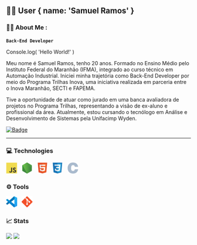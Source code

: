 ## 🧑‍🦰 User { name: 'Samuel Ramos' }

### 👨‍💻 About Me :

**`Back-End Developer`**

Console.log( 'Hello World!' )

Meu nome é Samuel Ramos, tenho 20 anos. Formado no Ensino Médio pelo Instituto Federal do Maranhão (IFMA), integrado ao curso técnico em Automação Industrial. Iniciei minha trajetória como Back-End Developer por meio do Programa Trilhas Inova, uma iniciativa realizada em parceria entre o Inova Maranhão, SECTI e FAPEMA.

Tive a oportunidade de atuar como jurado em uma banca avaliadora de projetos no Programa Trilhas, representando a visão de ex-aluno e profissional da área. Atualmente, estou cursando o tecnólogo em Análise e Desenvolvimento de Sistemas pela Unifacimp Wyden.

[![Badge](https://img.shields.io/badge/LinkedIn-0A66C2?style=for-the-badge&logo=linkedin&logoColor=white&labelColor=0A66C2)](https://www.linkedin.com/in/samrms/) 

---

### 💻 Technologies

<p>
  <img height="30" src="https://raw.githubusercontent.com/devicons/devicon/refs/heads/master/icons/javascript/javascript-original.svg" /> &nbsp
  <img height="30" src="https://raw.githubusercontent.com/devicons/devicon/refs/heads/master/icons/nodejs/nodejs-original.svg" /> &nbsp
  <img height="30" src="https://raw.githubusercontent.com/devicons/devicon/refs/heads/master/icons/html5/html5-original.svg" /> &nbsp
  <img height="30" src="https://raw.githubusercontent.com/devicons/devicon/refs/heads/master/icons/css3/css3-original.svg" /> &nbsp
  <img height="30" src="https://raw.githubusercontent.com/devicons/devicon/refs/heads/master/icons/c/c-original.svg" /> &nbsp
</p>

### ⚙️ Tools

<p>
  <img height="30" src="https://raw.githubusercontent.com/devicons/devicon/refs/heads/master/icons/vscode/vscode-original.svg" /> &nbsp
<!--   <img height="40" src="https://raw.githubusercontent.com/devicons/devicon/refs/heads/master/icons/postman/postman-original.svg" /> &nbsp -->
  <img height="30" src="https://raw.githubusercontent.com/devicons/devicon/refs/heads/master/icons/git/git-original.svg" /> &nbsp
</p>

### 📈 Stats 

<p>
  <a href="https://github.com/samleurn"></a>
  <img height="180" src="https://github-readme-stats.vercel.app/api?username=samleurn&theme=midnight-purple&show_icons=true&hide_border=true&count_private=true" />
  <img height="180" src="https://github-readme-stats.vercel.app/api/top-langs/?username=samleurn&theme=midnight-purple&show_icons=true&hide_border=true&layout=compact" />
</p>
